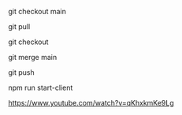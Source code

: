 git checkout main

git pull

git checkout

git merge main

git push

npm run start-client

https://www.youtube.com/watch?v=qKhxkmKe9Lg